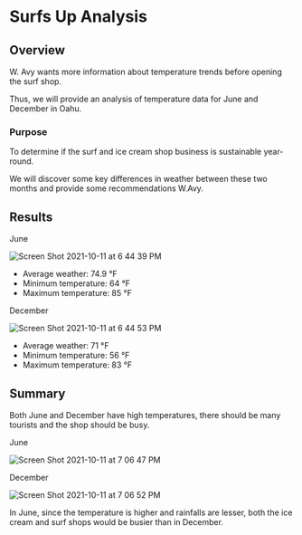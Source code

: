 # Surfs Up Analysis

## Overview
W. Avy wants more information about temperature trends before opening the surf shop. 

Thus, we will provide an analysis of temperature data for June and December in Oahu. 

### Purpose

To determine if the surf and ice cream shop business is sustainable year-round.

We will discover some key differences in weather between these two months and provide some recommendations W.Avy.

## Results

June

![Screen Shot 2021-10-11 at 6 44 39 PM](https://user-images.githubusercontent.com/88747464/136865662-e7a45047-6573-41e3-b9fa-d16fa29f10f4.png)

- Average weather: 74.9 °F
- Minimum temperature: 64 °F
- Maximum temperature: 85 °F

December

![Screen Shot 2021-10-11 at 6 44 53 PM](https://user-images.githubusercontent.com/88747464/136865667-596529a1-1466-47c5-8002-82ea6c0386c6.png)

- Average weather: 71 °F
- Minimum temperature: 56 °F
- Maximum temperature: 83 °F

## Summary

Both June and December have high temperatures, there should be many tourists and the shop should be busy. 

June

![Screen Shot 2021-10-11 at 7 06 47 PM](https://user-images.githubusercontent.com/88747464/136865695-f76c9af2-75cc-4fa7-b06c-bd4c69204070.png)

December

![Screen Shot 2021-10-11 at 7 06 52 PM](https://user-images.githubusercontent.com/88747464/136865704-06d53686-28ca-4f88-825f-83dbc3eb7e34.png)

In June, since the temperature is higher and rainfalls are lesser, both the ice cream and surf shops would be busier than in December.
